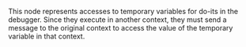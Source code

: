 This node represents accesses to temporary variables for do-its in the debugger.  Since they execute in another context, they must send a message to the original context to access the value of the temporary variable in that context.